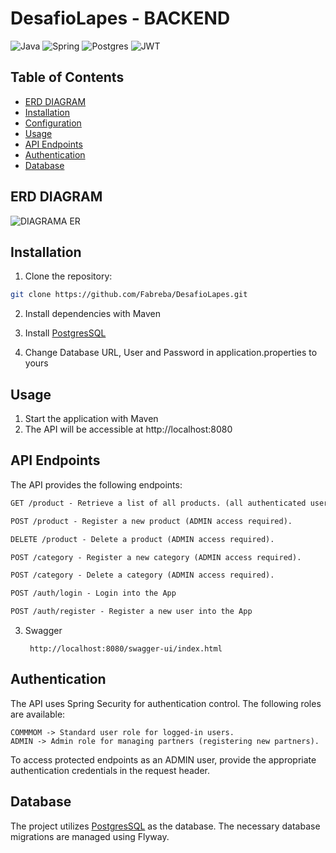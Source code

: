 # DesafioLapes - BACKEND
![Java](https://img.shields.io/badge/java-%23ED8B00.svg?style=for-the-badge&logo=openjdk&logoColor=white)
![Spring](https://img.shields.io/badge/spring-%236DB33F.svg?style=for-the-badge&logo=spring&logoColor=white)
![Postgres](https://img.shields.io/badge/postgres-%23316192.svg?style=for-the-badge&logo=postgresql&logoColor=white)
![JWT](https://img.shields.io/badge/JWT-black?style=for-the-badge&logo=JSON%20web%20tokens)


## Table of Contents
- [ERD DIAGRAM](#ERDDIAGRAM)
- [Installation](#installation)
- [Configuration](#configuration)
- [Usage](#usage)
- [API Endpoints](#api-endpoints)
- [Authentication](#authentication)
- [Database](#database)

## ERD DIAGRAM
![DIAGRAMA ER](https://github.com/Fabreba/DesafioLapes/assets/92182806/ea5d7042-428a-4153-94d3-743b5230a174)
## Installation

1. Clone the repository:

```bash
git clone https://github.com/Fabreba/DesafioLapes.git
```

2. Install dependencies with Maven

3. Install [PostgresSQL](https://www.postgresql.org/)
4. Change Database URL, User and Password in application.properties to yours

## Usage

1. Start the application with Maven
2. The API will be accessible at http://localhost:8080


## API Endpoints
The API provides the following endpoints:

```markdown
GET /product - Retrieve a list of all products. (all authenticated users)

POST /product - Register a new product (ADMIN access required).

DELETE /product - Delete a product (ADMIN access required).

POST /category - Register a new category (ADMIN access required).

POST /category - Delete a category (ADMIN access required).

POST /auth/login - Login into the App

POST /auth/register - Register a new user into the App
```
3. Swagger
   ```
    http://localhost:8080/swagger-ui/index.html
   ```

## Authentication
The API uses Spring Security for authentication control. The following roles are available:

```
COMMMOM -> Standard user role for logged-in users.
ADMIN -> Admin role for managing partners (registering new partners).
```
To access protected endpoints as an ADMIN user, provide the appropriate authentication credentials in the request header.

## Database
The project utilizes [PostgresSQL](https://www.postgresql.org/) as the database. The necessary database migrations are managed using Flyway.
